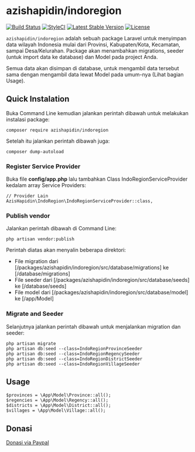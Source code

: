 # azishapidin/indoregion
[![Build Status](https://travis-ci.org/azishapidin/indoregion.svg?branch=master)](https://travis-ci.org/azishapidin/indoregion) [![StyleCI](https://styleci.io/repos/90970565/shield?branch=master)](https://styleci.io/repos/90970565) [![Latest Stable Version](https://poser.pugx.org/azishapidin/indoregion/v/stable)](https://packagist.org/packages/azishapidin/indoregion) [![License](https://poser.pugx.org/azishapidin/indoregion/license)](https://packagist.org/packages/azishapidin/indoregion)

```azishapidin/indoregion``` adalah sebuah package Laravel untuk menyimpan data wilayah Indonesia mulai dari Provinsi, Kabupaten/Kota, Kecamatan, sampai Desa/Kelurahan. Package akan menambahkan migrations, seeder (untuk import data ke database) dan Model pada project Anda.

Semua data akan disimpan di database, untuk mengambil data tersebut sama dengan mengambil data lewat Model pada umum-nya (Lihat bagian Usage).

## Quick Instalation

Buka Command Line kemudian jalankan perintah dibawah untuk melakukan instalasi package:
```
composer require azishapidin/indoregion
```
Setelah itu jalankan perintah dibawah juga:
```
composer dump-autoload
```

### Register Service Provider
Buka file **config/app.php** lalu tambahkan Class IndoRegionServiceProvider kedalam array Service Providers:
```
// Provider Lain
AzisHapidin\IndoRegion\IndoRegionServiceProvider::class,
```

### Publish vendor
Jalankan perintah dibawah di Command Line:
```
php artisan vendor:publish
```
Perintah diatas akan menyalin beberapa direktori:
* File migration dari [/packages/azishapidin/indoregion/src/database/migrations] ke [/database/migrations]
* File seeder dari [/packages/azishapidin/indoregion/src/database/seeds] ke [/database/seeds]
* File model dari [/packages/azishapidin/indoregion/src/database/model] ke [/app/Model]

### Migrate and Seeder
Selanjutnya jalankan perintah dibawah untuk menjalankan migration dan seeder:
```
php artisan migrate
php artisan db:seed --class=IndoRegionProvinceSeeder
php artisan db:seed --class=IndoRegionRegencySeeder
php artisan db:seed --class=IndoRegionDistrictSeeder
php artisan db:seed --class=IndoRegionVillageSeeder
```

## Usage
```
$provinces = \App\Model\Province::all();
$regencies = \App\Model\Regency::all();
$districts = \App\Model\District::all();
$villages = \App\Model\Village::all();
```

## Donasi

[Donasi via Paypal](https://www.paypal.me/azishapidin)